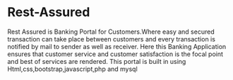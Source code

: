 # Rest-Assured
Rest Assured is Banking Portal for Customers.Where easy and secured transaction can take place between customers and every transaction is notified by mail to sender as well as receiver.
Here this Banking Application ensures that customer service and customer satisfaction is the focal point and best of services are rendered. This  portal is built in using Html,css,bootstrap,javascript,php and mysql
